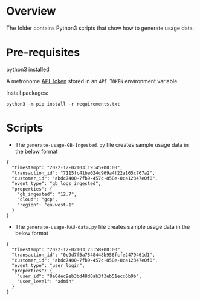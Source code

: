 # Overview

The folder contains Python3 scripts that show how to generate usage data.

# Pre-requisites

python3 installed

A metronome [API Token](https://docs.metronome.com/using-the-api/authorization/) stored in an `API_TOKEN` environment variable.

Install packages:

```
python3 -m pip install -r requirements.txt
```

# Scripts

- The `generate-usage-GB-Ingested.py` file creates sample usage data in the below format
```
{
  "timestamp": "2022-12-02T03:19:45+00:00",
  "transaction_id": "7115fc41be024c969a4f22a165c767a2",
  "customer_id": "abdc7400-7fb9-457c-858e-8ca12347e0f0",
  "event_type": "gb_logs_ingested",
  "properties": {
    "gb_ingested": "12.7",
    "cloud": "gcp",
    "region": "eu-west-1"
  }
}
```

- The `generate-usage-MAU-data.py` file creates sample usage data in the below format
```
{
  "timestamp": "2022-12-02T03:23:58+00:00",
  "transaction_id": "0c9d7f5a7548448b956fcfe2479461d1",
  "customer_id": "abdc7400-7fb9-457c-858e-8ca12347e0f0",
  "event_type": "user_login",
  "properties": {
    "user_id": "8a0dec9eb3bd48d0ab3f3eb51ecc6b9b",
    "user_level": "admin"
  }
}
```